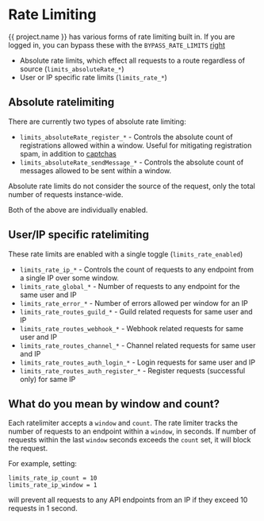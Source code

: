 # Rate Limiting

{{ project.name }} has various forms of rate limiting built in. If you are logged in, you can bypass these with the `BYPASS_RATE_LIMITS` [right](rights.md)

- Absolute rate limits, which effect all requests to a route regardless of source (`limits_absoluteRate_*`)
- User or IP specific rate limits (`limits_rate_*`)

## Absolute ratelimiting

There are currently two types of absolute rate limiting:

- `limits_absoluteRate_register_*` - Controls the absolute count of registrations allowed within a window. Useful for mitigating registration spam, in addition to [captchas](captcha.md)
- `limits_absoluteRate_sendMessage_*` - Controls the absolute count of messages allowed to be sent within a window.

Absolute rate limits do not consider the source of the request, only the total number of requests instance-wide.

Both of the above are individually enabled.

## User/IP specific ratelimiting

These rate limits are enabled with a single toggle (`limits_rate_enabled`)

- `limits_rate_ip_*` - Controls the count of requests to any endpoint from a single IP over some window.
- `limits_rate_global_*` - Number of requests to any endpoint for the same user and IP
- `limits_rate_error_*` - Number of errors allowed per window for an IP
- `limits_rate_routes_guild_*` - Guild related requests for same user and IP
- `limits_rate_routes_webhook_*` - Webhook related requests for same user and IP
- `limits_rate_routes_channel_*` - Channel related requests for same user and IP
- `limits_rate_routes_auth_login_*` - Login requests for same user and IP
- `limits_rate_routes_auth_register_*` - Register requests (successful only) for same IP

## What do you mean by window and count?

Each ratelimiter accepts a `window` and `count`. The rate limiter tracks the number of requests to an endpoint within a `window`, in seconds.
If number of requests within the last `window` seconds exceeds the `count` set, it will block the request.

For example, setting:

```
limits_rate_ip_count = 10
limits_rate_ip_window = 1
```

will prevent all requests to any API endpoints from an IP if they exceed 10 requests in 1 second.
